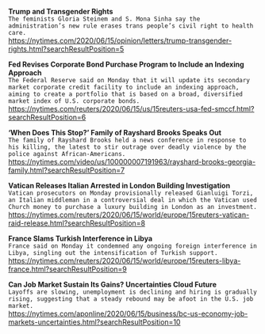 **Trump and Transgender Rights**\
`The feminists Gloria Steinem and S. Mona Sinha say the administration’s new rule erases trans people’s civil right to health care.`\
https://nytimes.com/2020/06/15/opinion/letters/trump-transgender-rights.html?searchResultPosition=5

**Fed Revises Corporate Bond Purchase Program to Include an Indexing Approach**\
`The Federal Reserve said on Monday that it will update its secondary market corporate credit facility to include an indexing approach, aiming to create a portfolio that is based on a broad, diversified market index of U.S. corporate bonds. `\
https://nytimes.com/reuters/2020/06/15/us/15reuters-usa-fed-smccf.html?searchResultPosition=6

**‘When Does This Stop?’ Family of Rayshard Brooks Speaks Out**\
`The family of Rayshard Brooks held a news conference in response to his killing, the latest to stir outrage over deadly violence by the police against African-Americans.`\
https://nytimes.com/video/us/100000007191963/rayshard-brooks-georgia-family.html?searchResultPosition=7

**Vatican Releases Italian Arrested in London Building Investigation**\
`Vatican prosecutors on Monday provisionally released Gianluigi Torzi, an Italian middleman in a controversial deal in which the Vatican used Church money to purchase a luxury building in London as an investment.`\
https://nytimes.com/reuters/2020/06/15/world/europe/15reuters-vatican-raid-release.html?searchResultPosition=8

**France Slams Turkish Interference in Libya**\
`France said on Monday it condemned any ongoing foreign interference in Libya, singling out the intensification of Turkish support.`\
https://nytimes.com/reuters/2020/06/15/world/europe/15reuters-libya-france.html?searchResultPosition=9

**Can Job Market Sustain Its Gains? Uncertainties Cloud Future**\
`Layoffs are slowing, unemployment is declining and hiring is gradually rising, suggesting that a steady rebound may be afoot in the U.S. job market. `\
https://nytimes.com/aponline/2020/06/15/business/bc-us-economy-job-markets-uncertainties.html?searchResultPosition=10

